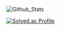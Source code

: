 ![Github_Stats](https://github-readme-stats.vercel.app/api/top-langs/?username=Owen-Choi&langs_count=3&theme=onedark)
 

[![Solved.ac Profile](http://mazassumnida.wtf/api/v2/generate_badge?boj=demitymd)](https://solved.ac/demitymd/)  
